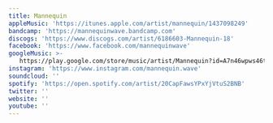 ```yaml
---
title: Mannequin
appleMusic: 'https://itunes.apple.com/artist/mannequin/1437098249'
bandcamp: 'https://mannequinwave.bandcamp.com'
discogs: 'https://www.discogs.com/artist/6186603-Mannequin-18'
facebook: 'https://www.facebook.com/mannequinwave'
googleMusic: >-
   https://play.google.com/store/music/artist/Mannequin?id=A7n46wpws46tg6e4t2ltkdwshx4
instagram: 'https://www.instagram.com/mannequin.wave'
soundcloud: ''
spotify: 'https://open.spotify.com/artist/20CapFawsYPxYjVtuS2BNB'
twitter: ''
website: ''
youtube: ''
---
```

